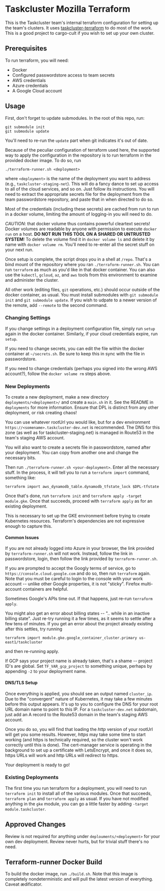 # Taskcluster Mozilla Terraform

This is the Taskcluster team's internal terraform configuration for setting up
the team's clusters. It uses [taskcluster-terraform](https://github.com/taskcluster/taskcluster-terraform) to do most of the work. This is a good project to cargo-cult if you
wish to set up your own cluster.

## Prerequisites

To run terraform, you will need:

* Docker
* Configured passwordstore access to team secrets
* AWS credentials
* Azure credentials
* A Google Cloud account

## Usage

First, don't forget to update submodules.
In the root of this repo, run:

```shell
git submodule init
git submodule update
```

You'll need to re-run the `update` part when git indicates it's out of date.

Because of the peculiar configuration of terraform used here, the supported way to apply the configuration in the repository is to run terraform in the provided docker image.
To do so, run

```shell
./terraform-runner.sh <deployment>
```

where `<deployment>` is the name of the deployment you want to address (e.g., `taskcluster-staging-net`).
This will do a fancy dance to set up access to all of the cloud services, and so on.
Just follow its instructions.
You will need to extract the appropriate secrets file for the deployment from the team passwordstore repository, and paste that in when directed to do so.

Most of the credentials (including these secrets) are cached from run to run in a docker volume, limiting the amount of logging-in you will need to do.

*CAUTION*: that docker volume thus contains powerful cleartext secrets!
Docker volumes are readable by anyone with permission to execute `docker run` on a host.
**DO NOT RUN THIS TOOL ON A SHARED OR UNTRUSTED SYSTEM**!
To delete the volume find it in `docker volume ls` and delete it by name with `docker volume rm`.
You'll need to re-enter all the secret stuff on your next run.

Once setup is complete, the script drops you in a shell at `/repo`.
That's a bind mount of the repository where you ran `./terraform-runner.sh`.
You can run `terraform` as much as you'd like in that docker container.
You can also use the `kubectl`, `gcloud`, `az`, and `aws` tools from this environment to examine and administer the cluster.

All other work (editing files, `git` operations, etc.) should occur outside of the docker container, as usual.
You must install submodules with `git submodule init` and `git submodule update`. If you wish to udpate to a newer version of the remote, add `--remote` to the second command.

### Changing Settings

If you change settings in a deployment configuration file, simply run `setup` again in the docker container.
Similarly, if your cloud credentials expire, run `setup`.

If you need to change secrets, you can edit the file within the docker container at `~/secrets.sh`.
Be sure to keep this in sync with the file in passwordstore.

If you need to change credentials (perhaps you signed into the wrong AWS account?), follow the `docker volume rm` steps above.

### New Deployments

To create a new deployment, make a new directory `deployments/<deployment>/` and create a `main.sh` in it.
See the README in `deployments` for more information.
Ensure that DPL is distinct from any other deployment, or risk creating chaos!

You can use whatever rootUrl you would like, but for a dev environment `https://<somename>.taskcluster-dev.net` is recommended.
The DNS for this zone (as well as for taskcluster-staging.net) is managed in Route53 in the team's staging AWS account.

You will also want to create a secrets file in passwordstore, named after your deployment.
You can copy from another one and change the necessary bits.

Then run `./terraform-runner.sh <your-deployment>`.
Enter all the necessary stuff.
In the process, it will tell you to run a `terraform import` command, something like:

```shell
terraform import aws_dynamodb_table.dynamodb_tfstate_lock $DPL-tfstate
```

Once that's done, run `terraform init` and `terraform apply -target module.gke`.
Once that succeeds, proceed with `terraform apply` as for an existing deployment.

This is necessary to set up the GKE environment before trying to create Kubernetes resources.
Terraform's dependencies are not expressive enough to capture this.

#### Common Issues

If you are not already logged into Azure in your browser, the link provided by `terraform-runner.sh` will not work.
Instead, follow the link in passwordstore, login, then follow the link provided by `terraform-runner.sh`.

If you are prompted to accept the Googly terms of service, go to `https://console.cloud.google.com` and do so, then run `terraform` again.
Note that you must be careful to login to the console with your work account -- unlike other Google properties, it is not "sticky".
Firefox multi-account containers are helpful.

Sometimes Google's APIs time out.
If that happens, just re-run `terraform apply`.

You might also get an error about billing states -- ".. while in an inactive billing state".
Just re-try running it a few times, as it seems to settle after a few tens of minutes.
If you get an error about the project already existing after this settles, try running
```
terraform import module.gke.google_container_cluster.primary us-east1/taskcluster
```
and then re-running apply.

If GCP says your project name is already taken, that's a shame -- project ID's are global.
Set `TF_VAR_gcp_project` to something unique, perhaps by appending `-2` to your deployment name.

#### DNS/TLS Setup

Once everything is applied, you should see an output named `cluster_ip`.
Due to the "convergent" nature of Kubernetes, it may take a few minutes before this output appears.
It's up to you to configure the DNS for your root URL domain name to point to this IP.
For a `taskcluster-dev.net` subdomain, just add an A record to the Route53 domain in the team's staging AWS account.

Once you do so, you will find that loading the *http* version of your rootUrl will get you some results.
However, *https* may take some time to start working (and https is technically required, so the cluster won't work correctly until this is done).
The cert-manager service is operating in the background to set up a certificate with LetsEncrypt, and once it does so, https URLs will work and http URLs will redirect to https.

Your deployment is ready to go!

### Existing Deployments

The first time you run terraform for a deployment, you will need to run `terraform init` to install all of the various modules.
Once that succeeds, `terraform plan` and `terraform apply` as usual.
If you have not modified anything in the `gke` module, you can go a little faster by adding `-target module.taskcluster`.

## Approved Changes

Review is not required for anything under `deplouments/<deployment>` for your own dev deployment.
Review never hurts, but for trivial stuff there's no need.

## Terraform-runner Docker Build

To build the docker image, run `./build.sh`.
Note that this image is completely nondeterministic and will pull the latest version of everything.
Caveat ædificator.
